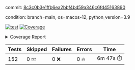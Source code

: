 commit: [8c3c0b3e1ffb6ea2bbf4bd59a346c6fd45163890](https://github.com/rcmdnk/homebrew-file/tree/8c3c0b3e1ffb6ea2bbf4bd59a346c6fd45163890)

condition: branch=main, os=macos-12, python_version=3.9

[![test](https://github.com/rcmdnk/homebrew-file/actions/workflows/test.yml/badge.svg)](https://github.com/rcmdnk/homebrew-file/actions/runs/5410864235)
<a href="https://github.com/rcmdnk/homebrew-file/blob/8c3c0b3e1ffb6ea2bbf4bd59a346c6fd45163890/README.md"><img alt="Coverage" src="https://img.shields.io/badge/Coverage-54%25-orange.svg" /></a><details><summary>Coverage Report </summary><table><tr><th>File</th><th>Stmts</th><th>Miss</th><th>Cover</th><th>Missing</th></tr><tbody><tr><td colspan="5"><b>bin</b></td></tr><tr><td>&nbsp; &nbsp;<a href="https://github.com/rcmdnk/homebrew-file/blob/8c3c0b3e1ffb6ea2bbf4bd59a346c6fd45163890/bin/brew-file">brew-file</a></td><td>1881</td><td>858</td><td>54%</td><td><a href="https://github.com/rcmdnk/homebrew-file/blob/8c3c0b3e1ffb6ea2bbf4bd59a346c6fd45163890/bin/brew-file#L43-L58">43&ndash;58</a>, <a href="https://github.com/rcmdnk/homebrew-file/blob/8c3c0b3e1ffb6ea2bbf4bd59a346c6fd45163890/bin/brew-file#L63-L65">63&ndash;65</a>, <a href="https://github.com/rcmdnk/homebrew-file/blob/8c3c0b3e1ffb6ea2bbf4bd59a346c6fd45163890/bin/brew-file#L158">158</a>, <a href="https://github.com/rcmdnk/homebrew-file/blob/8c3c0b3e1ffb6ea2bbf4bd59a346c6fd45163890/bin/brew-file#L273">273</a>, <a href="https://github.com/rcmdnk/homebrew-file/blob/8c3c0b3e1ffb6ea2bbf4bd59a346c6fd45163890/bin/brew-file#L292">292</a>, <a href="https://github.com/rcmdnk/homebrew-file/blob/8c3c0b3e1ffb6ea2bbf4bd59a346c6fd45163890/bin/brew-file#L357">357</a>, <a href="https://github.com/rcmdnk/homebrew-file/blob/8c3c0b3e1ffb6ea2bbf4bd59a346c6fd45163890/bin/brew-file#L360-L363">360&ndash;363</a>, <a href="https://github.com/rcmdnk/homebrew-file/blob/8c3c0b3e1ffb6ea2bbf4bd59a346c6fd45163890/bin/brew-file#L377-L382">377&ndash;382</a>, <a href="https://github.com/rcmdnk/homebrew-file/blob/8c3c0b3e1ffb6ea2bbf4bd59a346c6fd45163890/bin/brew-file#L420-L425">420&ndash;425</a>, <a href="https://github.com/rcmdnk/homebrew-file/blob/8c3c0b3e1ffb6ea2bbf4bd59a346c6fd45163890/bin/brew-file#L436">436</a>, <a href="https://github.com/rcmdnk/homebrew-file/blob/8c3c0b3e1ffb6ea2bbf4bd59a346c6fd45163890/bin/brew-file#L641">641</a>, <a href="https://github.com/rcmdnk/homebrew-file/blob/8c3c0b3e1ffb6ea2bbf4bd59a346c6fd45163890/bin/brew-file#L643">643</a>, <a href="https://github.com/rcmdnk/homebrew-file/blob/8c3c0b3e1ffb6ea2bbf4bd59a346c6fd45163890/bin/brew-file#L645">645</a>, <a href="https://github.com/rcmdnk/homebrew-file/blob/8c3c0b3e1ffb6ea2bbf4bd59a346c6fd45163890/bin/brew-file#L662-L666">662&ndash;666</a>, <a href="https://github.com/rcmdnk/homebrew-file/blob/8c3c0b3e1ffb6ea2bbf4bd59a346c6fd45163890/bin/brew-file#L679-L684">679&ndash;684</a>, <a href="https://github.com/rcmdnk/homebrew-file/blob/8c3c0b3e1ffb6ea2bbf4bd59a346c6fd45163890/bin/brew-file#L694">694</a>, <a href="https://github.com/rcmdnk/homebrew-file/blob/8c3c0b3e1ffb6ea2bbf4bd59a346c6fd45163890/bin/brew-file#L710">710</a>, <a href="https://github.com/rcmdnk/homebrew-file/blob/8c3c0b3e1ffb6ea2bbf4bd59a346c6fd45163890/bin/brew-file#L714-L718">714&ndash;718</a>, <a href="https://github.com/rcmdnk/homebrew-file/blob/8c3c0b3e1ffb6ea2bbf4bd59a346c6fd45163890/bin/brew-file#L736-L750">736&ndash;750</a>, <a href="https://github.com/rcmdnk/homebrew-file/blob/8c3c0b3e1ffb6ea2bbf4bd59a346c6fd45163890/bin/brew-file#L843-L858">843&ndash;858</a>, <a href="https://github.com/rcmdnk/homebrew-file/blob/8c3c0b3e1ffb6ea2bbf4bd59a346c6fd45163890/bin/brew-file#L886">886</a>, <a href="https://github.com/rcmdnk/homebrew-file/blob/8c3c0b3e1ffb6ea2bbf4bd59a346c6fd45163890/bin/brew-file#L897-L898">897&ndash;898</a>, <a href="https://github.com/rcmdnk/homebrew-file/blob/8c3c0b3e1ffb6ea2bbf4bd59a346c6fd45163890/bin/brew-file#L906">906</a>, <a href="https://github.com/rcmdnk/homebrew-file/blob/8c3c0b3e1ffb6ea2bbf4bd59a346c6fd45163890/bin/brew-file#L919-L924">919&ndash;924</a>, <a href="https://github.com/rcmdnk/homebrew-file/blob/8c3c0b3e1ffb6ea2bbf4bd59a346c6fd45163890/bin/brew-file#L928-L930">928&ndash;930</a>, <a href="https://github.com/rcmdnk/homebrew-file/blob/8c3c0b3e1ffb6ea2bbf4bd59a346c6fd45163890/bin/brew-file#L934-L937">934&ndash;937</a>, <a href="https://github.com/rcmdnk/homebrew-file/blob/8c3c0b3e1ffb6ea2bbf4bd59a346c6fd45163890/bin/brew-file#L1032-L1034">1032&ndash;1034</a>, <a href="https://github.com/rcmdnk/homebrew-file/blob/8c3c0b3e1ffb6ea2bbf4bd59a346c6fd45163890/bin/brew-file#L1037">1037</a>, <a href="https://github.com/rcmdnk/homebrew-file/blob/8c3c0b3e1ffb6ea2bbf4bd59a346c6fd45163890/bin/brew-file#L1043">1043</a>, <a href="https://github.com/rcmdnk/homebrew-file/blob/8c3c0b3e1ffb6ea2bbf4bd59a346c6fd45163890/bin/brew-file#L1063-L1066">1063&ndash;1066</a>, <a href="https://github.com/rcmdnk/homebrew-file/blob/8c3c0b3e1ffb6ea2bbf4bd59a346c6fd45163890/bin/brew-file#L1128">1128</a>, <a href="https://github.com/rcmdnk/homebrew-file/blob/8c3c0b3e1ffb6ea2bbf4bd59a346c6fd45163890/bin/brew-file#L1157">1157</a>, <a href="https://github.com/rcmdnk/homebrew-file/blob/8c3c0b3e1ffb6ea2bbf4bd59a346c6fd45163890/bin/brew-file#L1190">1190</a>, <a href="https://github.com/rcmdnk/homebrew-file/blob/8c3c0b3e1ffb6ea2bbf4bd59a346c6fd45163890/bin/brew-file#L1193">1193</a>, <a href="https://github.com/rcmdnk/homebrew-file/blob/8c3c0b3e1ffb6ea2bbf4bd59a346c6fd45163890/bin/brew-file#L1205">1205</a>, <a href="https://github.com/rcmdnk/homebrew-file/blob/8c3c0b3e1ffb6ea2bbf4bd59a346c6fd45163890/bin/brew-file#L1207">1207</a>, <a href="https://github.com/rcmdnk/homebrew-file/blob/8c3c0b3e1ffb6ea2bbf4bd59a346c6fd45163890/bin/brew-file#L1238">1238</a>, <a href="https://github.com/rcmdnk/homebrew-file/blob/8c3c0b3e1ffb6ea2bbf4bd59a346c6fd45163890/bin/brew-file#L1242">1242</a>, <a href="https://github.com/rcmdnk/homebrew-file/blob/8c3c0b3e1ffb6ea2bbf4bd59a346c6fd45163890/bin/brew-file#L1246-L1249">1246&ndash;1249</a>, <a href="https://github.com/rcmdnk/homebrew-file/blob/8c3c0b3e1ffb6ea2bbf4bd59a346c6fd45163890/bin/brew-file#L1251-L1254">1251&ndash;1254</a>, <a href="https://github.com/rcmdnk/homebrew-file/blob/8c3c0b3e1ffb6ea2bbf4bd59a346c6fd45163890/bin/brew-file#L1283-L1297">1283&ndash;1297</a>, <a href="https://github.com/rcmdnk/homebrew-file/blob/8c3c0b3e1ffb6ea2bbf4bd59a346c6fd45163890/bin/brew-file#L1302-L1305">1302&ndash;1305</a>, <a href="https://github.com/rcmdnk/homebrew-file/blob/8c3c0b3e1ffb6ea2bbf4bd59a346c6fd45163890/bin/brew-file#L1308-L1314">1308&ndash;1314</a>, <a href="https://github.com/rcmdnk/homebrew-file/blob/8c3c0b3e1ffb6ea2bbf4bd59a346c6fd45163890/bin/brew-file#L1319">1319</a>, <a href="https://github.com/rcmdnk/homebrew-file/blob/8c3c0b3e1ffb6ea2bbf4bd59a346c6fd45163890/bin/brew-file#L1327">1327</a>, <a href="https://github.com/rcmdnk/homebrew-file/blob/8c3c0b3e1ffb6ea2bbf4bd59a346c6fd45163890/bin/brew-file#L1333-L1338">1333&ndash;1338</a>, <a href="https://github.com/rcmdnk/homebrew-file/blob/8c3c0b3e1ffb6ea2bbf4bd59a346c6fd45163890/bin/brew-file#L1349-L1371">1349&ndash;1371</a>, <a href="https://github.com/rcmdnk/homebrew-file/blob/8c3c0b3e1ffb6ea2bbf4bd59a346c6fd45163890/bin/brew-file#L1399">1399</a>, <a href="https://github.com/rcmdnk/homebrew-file/blob/8c3c0b3e1ffb6ea2bbf4bd59a346c6fd45163890/bin/brew-file#L1415-L1422">1415&ndash;1422</a>, <a href="https://github.com/rcmdnk/homebrew-file/blob/8c3c0b3e1ffb6ea2bbf4bd59a346c6fd45163890/bin/brew-file#L1427-L1443">1427&ndash;1443</a>, <a href="https://github.com/rcmdnk/homebrew-file/blob/8c3c0b3e1ffb6ea2bbf4bd59a346c6fd45163890/bin/brew-file#L1448-L1452">1448&ndash;1452</a>, <a href="https://github.com/rcmdnk/homebrew-file/blob/8c3c0b3e1ffb6ea2bbf4bd59a346c6fd45163890/bin/brew-file#L1466-L1513">1466&ndash;1513</a>, <a href="https://github.com/rcmdnk/homebrew-file/blob/8c3c0b3e1ffb6ea2bbf4bd59a346c6fd45163890/bin/brew-file#L1516-L1547">1516&ndash;1547</a>, <a href="https://github.com/rcmdnk/homebrew-file/blob/8c3c0b3e1ffb6ea2bbf4bd59a346c6fd45163890/bin/brew-file#L1552-L1586">1552&ndash;1586</a>, <a href="https://github.com/rcmdnk/homebrew-file/blob/8c3c0b3e1ffb6ea2bbf4bd59a346c6fd45163890/bin/brew-file#L1591-L1672">1591&ndash;1672</a>, <a href="https://github.com/rcmdnk/homebrew-file/blob/8c3c0b3e1ffb6ea2bbf4bd59a346c6fd45163890/bin/brew-file#L1675-L1684">1675&ndash;1684</a>, <a href="https://github.com/rcmdnk/homebrew-file/blob/8c3c0b3e1ffb6ea2bbf4bd59a346c6fd45163890/bin/brew-file#L1697">1697</a>, <a href="https://github.com/rcmdnk/homebrew-file/blob/8c3c0b3e1ffb6ea2bbf4bd59a346c6fd45163890/bin/brew-file#L1702">1702</a>, <a href="https://github.com/rcmdnk/homebrew-file/blob/8c3c0b3e1ffb6ea2bbf4bd59a346c6fd45163890/bin/brew-file#L1707-L1746">1707&ndash;1746</a>, <a href="https://github.com/rcmdnk/homebrew-file/blob/8c3c0b3e1ffb6ea2bbf4bd59a346c6fd45163890/bin/brew-file#L1750-L1859">1750&ndash;1859</a>, <a href="https://github.com/rcmdnk/homebrew-file/blob/8c3c0b3e1ffb6ea2bbf4bd59a346c6fd45163890/bin/brew-file#L1869-L1881">1869&ndash;1881</a>, <a href="https://github.com/rcmdnk/homebrew-file/blob/8c3c0b3e1ffb6ea2bbf4bd59a346c6fd45163890/bin/brew-file#L1885">1885</a>, <a href="https://github.com/rcmdnk/homebrew-file/blob/8c3c0b3e1ffb6ea2bbf4bd59a346c6fd45163890/bin/brew-file#L1894-L1972">1894&ndash;1972</a>, <a href="https://github.com/rcmdnk/homebrew-file/blob/8c3c0b3e1ffb6ea2bbf4bd59a346c6fd45163890/bin/brew-file#L1980-L2025">1980&ndash;2025</a>, <a href="https://github.com/rcmdnk/homebrew-file/blob/8c3c0b3e1ffb6ea2bbf4bd59a346c6fd45163890/bin/brew-file#L2028-L2035">2028&ndash;2035</a>, <a href="https://github.com/rcmdnk/homebrew-file/blob/8c3c0b3e1ffb6ea2bbf4bd59a346c6fd45163890/bin/brew-file#L2039-L2040">2039&ndash;2040</a>, <a href="https://github.com/rcmdnk/homebrew-file/blob/8c3c0b3e1ffb6ea2bbf4bd59a346c6fd45163890/bin/brew-file#L2045-L2089">2045&ndash;2089</a>, <a href="https://github.com/rcmdnk/homebrew-file/blob/8c3c0b3e1ffb6ea2bbf4bd59a346c6fd45163890/bin/brew-file#L2098-L2134">2098&ndash;2134</a>, <a href="https://github.com/rcmdnk/homebrew-file/blob/8c3c0b3e1ffb6ea2bbf4bd59a346c6fd45163890/bin/brew-file#L2137-L2143">2137&ndash;2143</a>, <a href="https://github.com/rcmdnk/homebrew-file/blob/8c3c0b3e1ffb6ea2bbf4bd59a346c6fd45163890/bin/brew-file#L2147-L2155">2147&ndash;2155</a>, <a href="https://github.com/rcmdnk/homebrew-file/blob/8c3c0b3e1ffb6ea2bbf4bd59a346c6fd45163890/bin/brew-file#L2177-L2178">2177&ndash;2178</a>, <a href="https://github.com/rcmdnk/homebrew-file/blob/8c3c0b3e1ffb6ea2bbf4bd59a346c6fd45163890/bin/brew-file#L2182">2182</a>, <a href="https://github.com/rcmdnk/homebrew-file/blob/8c3c0b3e1ffb6ea2bbf4bd59a346c6fd45163890/bin/brew-file#L2193-L2194">2193&ndash;2194</a>, <a href="https://github.com/rcmdnk/homebrew-file/blob/8c3c0b3e1ffb6ea2bbf4bd59a346c6fd45163890/bin/brew-file#L2204-L2373">2204&ndash;2373</a>, <a href="https://github.com/rcmdnk/homebrew-file/blob/8c3c0b3e1ffb6ea2bbf4bd59a346c6fd45163890/bin/brew-file#L2379-L2534">2379&ndash;2534</a>, <a href="https://github.com/rcmdnk/homebrew-file/blob/8c3c0b3e1ffb6ea2bbf4bd59a346c6fd45163890/bin/brew-file#L2562">2562</a>, <a href="https://github.com/rcmdnk/homebrew-file/blob/8c3c0b3e1ffb6ea2bbf4bd59a346c6fd45163890/bin/brew-file#L2587">2587</a>, <a href="https://github.com/rcmdnk/homebrew-file/blob/8c3c0b3e1ffb6ea2bbf4bd59a346c6fd45163890/bin/brew-file#L2664">2664</a>, <a href="https://github.com/rcmdnk/homebrew-file/blob/8c3c0b3e1ffb6ea2bbf4bd59a346c6fd45163890/bin/brew-file#L2669-L2680">2669&ndash;2680</a>, <a href="https://github.com/rcmdnk/homebrew-file/blob/8c3c0b3e1ffb6ea2bbf4bd59a346c6fd45163890/bin/brew-file#L2704-L2712">2704&ndash;2712</a>, <a href="https://github.com/rcmdnk/homebrew-file/blob/8c3c0b3e1ffb6ea2bbf4bd59a346c6fd45163890/bin/brew-file#L2735">2735</a>, <a href="https://github.com/rcmdnk/homebrew-file/blob/8c3c0b3e1ffb6ea2bbf4bd59a346c6fd45163890/bin/brew-file#L2747">2747</a>, <a href="https://github.com/rcmdnk/homebrew-file/blob/8c3c0b3e1ffb6ea2bbf4bd59a346c6fd45163890/bin/brew-file#L2763">2763</a>, <a href="https://github.com/rcmdnk/homebrew-file/blob/8c3c0b3e1ffb6ea2bbf4bd59a346c6fd45163890/bin/brew-file#L2777-L2781">2777&ndash;2781</a>, <a href="https://github.com/rcmdnk/homebrew-file/blob/8c3c0b3e1ffb6ea2bbf4bd59a346c6fd45163890/bin/brew-file#L2785-L2788">2785&ndash;2788</a>, <a href="https://github.com/rcmdnk/homebrew-file/blob/8c3c0b3e1ffb6ea2bbf4bd59a346c6fd45163890/bin/brew-file#L2791-L2794">2791&ndash;2794</a>, <a href="https://github.com/rcmdnk/homebrew-file/blob/8c3c0b3e1ffb6ea2bbf4bd59a346c6fd45163890/bin/brew-file#L2797-L2805">2797&ndash;2805</a>, <a href="https://github.com/rcmdnk/homebrew-file/blob/8c3c0b3e1ffb6ea2bbf4bd59a346c6fd45163890/bin/brew-file#L2834-L2841">2834&ndash;2841</a>, <a href="https://github.com/rcmdnk/homebrew-file/blob/8c3c0b3e1ffb6ea2bbf4bd59a346c6fd45163890/bin/brew-file#L2852-L2859">2852&ndash;2859</a>, <a href="https://github.com/rcmdnk/homebrew-file/blob/8c3c0b3e1ffb6ea2bbf4bd59a346c6fd45163890/bin/brew-file#L2940-L2942">2940&ndash;2942</a>, <a href="https://github.com/rcmdnk/homebrew-file/blob/8c3c0b3e1ffb6ea2bbf4bd59a346c6fd45163890/bin/brew-file#L2963">2963</a>, <a href="https://github.com/rcmdnk/homebrew-file/blob/8c3c0b3e1ffb6ea2bbf4bd59a346c6fd45163890/bin/brew-file#L2969">2969</a>, <a href="https://github.com/rcmdnk/homebrew-file/blob/8c3c0b3e1ffb6ea2bbf4bd59a346c6fd45163890/bin/brew-file#L2980-L3592">2980&ndash;3592</a>, <a href="https://github.com/rcmdnk/homebrew-file/blob/8c3c0b3e1ffb6ea2bbf4bd59a346c6fd45163890/bin/brew-file#L3596">3596</a></td></tr><tr><td><b>TOTAL</b></td><td><b>1881</b></td><td><b>858</b></td><td><b>54%</b></td><td>&nbsp;</td></tr></tbody></table></details>

| Tests | Skipped | Failures | Errors | Time |
| ----- | ------- | -------- | -------- | ------------------ |
| 152 | 0 :zzz: | 0 :x: | 0 :fire: | 6m 47s :stopwatch: |

